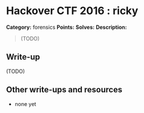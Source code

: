 # Hackover CTF 2016 : ricky

**Category:** forensics
**Points:**
**Solves:**
**Description:**

> (TODO)

## Write-up

(TODO)

## Other write-ups and resources

* none yet
